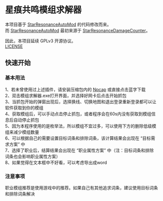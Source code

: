 # 星痕共鸣模组求解器

本项目基于 [StarResonanceAutoMod](https://github.com/fudiyangjin/StarResonanceAutoMod)  的代码修改而来。  
而 [StarResonanceAutoMod](https://github.com/fudiyangjin/StarResonanceAutoMod) 最初来源于 [StarResonanceDamageCounter](https://github.com/dmlgzs/StarResonanceDamageCounter)。  

因此，本项目延续 GPLv3 开源协议。  
[LICENSE](LICENSE)

## 快速开始
### 基本用法
1、若未曾使用过上述插件，请安装压缩包内的 [Npcap](https://npcap.com/dist/npcap-1.83.exe) 或直接点击蓝字下载  
2、双击模组求解器.exe打开界面，并选择好网卡后点击开始抓包  
3、当抓包开始的弹窗出现后，选择换线、切换地图和退出登录重新登录都可以让软件获取到你的模组  
4、获取模组后，可以手动点击停止抓包，或者程序会在60s内没有获取到模组信息后自动停止抓包  
5、因为本程序使用的是枚举法，所以模组不宜过多，可以使用下方的删除低级模组来减少模组数量  
6、可以根据自己的需要设置目标词条和排除词条，该计算结果会出现在 “目标需求方案” 中  
7、选择了职业后，结算结果会出现在 “职业属性方案” 中（注：目标词条和排除词条也会影响职业属性方案）  
8、如果觉得在文本框中不好看，可以考虑导出成word  

### 注意事项
职业模组推荐是使用游戏中的推荐。如果自己有其他追求词条，建议使用目标词条和排除词条解决
